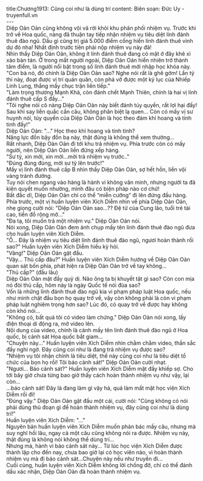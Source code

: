 title:Chương1913: Cũng coi như là dùng trí
content:
Biên soạn: Đức Uy - truyenfull.vn<br>---<br>Diệp Oản Oản cũng không vội vã rời khỏi khu phân phối nhiệm vụ. Trước khi trở về Hoa quốc, nàng đã thuận tay tiếp nhận nhiệm vụ tiêu diệt lính đánh thuê đào ngũ. Dầu gì cũng trị giá 5.000 điểm cống hiến lính đánh thuê vinh dự đó nha! Nhất định trước tiên phải nộp nhiệm vụ này đã!<br>Nhìn thấy Diệp Oản Oản, không ít lính đánh thuê đang có mặt ở đây khẽ xì xào bàn tán. Ở trong mắt người ngoài, Diệp Oản Oản hiển nhiên trở thành tâm điểm, là người nổi bật trong số lính đánh thuê mới nhập học khóa này.<br>"Con bà nó, đó chính là Diệp Oản Oản sao? Nghe nói rất là ghê gớm! Lần tỷ thí này, đoạt được vị trí quán quân, còn phá vỡ được một kỷ lục của Nhiếp Linh Lung, thắng mấy chục trận liên tiếp."<br>"Làm trọng thương Mạnh Khả, còn đánh chết Mạnh Thiên, chính là hai vị lính đánh thuê cấp S đấy..."<br>"Tôi nghe nói cô nàng Diệp Oản Oản này biết đánh túy quyền, rất lợi hại đấy! Sau khi say liền quắc cần câu, không phân biệt lạ quen... Còn có mấy vị sư huynh nói, túy quyền của Diệp Oản Oản là học theo đám khỉ hoang và tinh tinh đấy!"<br>Diệp Oản Oản: "..." Học theo khỉ hoang và tinh tinh?<br>Năng lực đồn bậy đồn bạ này, thật đúng là không thể xem thường...<br>Rất nhanh, Diệp Oản Oản đi tới khu trả nhiệm vụ. Phía trước còn có mấy người, nên Diệp Oản Oản liền đứng xếp hàng.<br>"Sư tỷ, xin mời, xin mời…mời trả nhiệm vụ trước.."<br>"Đúng đúng đúng, mời sư tỷ lên trước!"<br>Mấy vị lính đánh thuê cấp B nhìn thấy Diệp Oản Oản, sợ hết hồn, liền vội vàng tránh đường.<br>Tuy nói chen ngang vào hàng là hành vi không văn minh, nhưng người ta đã kiên quyết muốn nhường, mình đâu có biện pháp nào cơ chứ!<br>Bất đắc dĩ, Diệp Oản Oản chỉ có thể “miễn cưỡng” đi lên đứng đầu hàng.<br>Phía trước, một vị huấn luyện viên Xích Diễm nhìn về phía Diệp Oản Oản, nhẹ giọng cười nói: "Diệp Oản Oản sao...?? Đệ tử của Cung lão, tuổi trẻ tài cao, tiền đồ rộng mở..."<br>"Đa tạ, tôi muốn trả một nhiệm vụ." Diệp Oản Oản nói.<br>Nói xong, Diệp Oản Oản đem ảnh chụp mấy tên lính đánh thuê đào ngũ đưa cho huấn luyện viên Xích Diễm.<br>"Ồ... Đây là nhiệm vụ tiêu diệt lính đánh thuê đào ngũ, ngươi hoàn thành rồi sao?" Huấn luyện viên Xích Diễm hiếu kỳ hỏi.<br>"Vâng!" Diệp Oản Oản gật đầu.<br>"Vậy... Thủ cấp đâu?" Huấn luyện viên Xích Diễm hướng về Diệp Oản Oản quan sát bốn phía, phát hiện ra Diệp Oản Oản trở về tay không…<br>"Thủ cấp?" (đầu lâu)<br>Diệp Oản Oản mặt đầy quỷ dị. Não ông ta bị khuyết tật gì sao? Còn con mịa nó đòi thủ cấp, hôm này là ngày Quốc tế nói đùa sao?<br>Vốn là những lính đánh thuê đào ngũ kia vi phạm pháp luật Hoa quốc, nếu như mình chặt đầu bọn họ quay trở về, vậy còn không phải là còn vi phạm pháp luật nghiêm trọng hơn sao? Lúc đó, có quay trở về được hay không còn khó nói…<br>"Không có, bất quá tôi có video làm chứng." Diệp Oản Oản nói xong, lấy điện thoại di động ra, mở video lên.<br>Nội dung của video, chính là cảnh mấy tên lính đánh thuê đào ngũ ở Hoa quốc, bị cảnh sát Hoa quốc bắt giam…<br>"Chuyện này..." Huấn luyện viên Xích Diễm nhìn chằm chằm video, thần sắc đầy nghi ngờ. Đây cũng coi như là đang trả nhiệm vụ được sao?<br>"Nhiệm vụ tôi nhận chính là tiêu diệt, thế này cũng coi như là tiêu diệt tổ chức của bọn họ rồi! Tôi báo cảnh sát!" Diệp Oản Oản cười nhạt.<br>"Ngươi... Báo cảnh sát?" Huấn luyện viên Xích Diễm mặt đầy khiếp sợ. Cho tới bây giờ chưa từng bao giờ thấy cách hoàn thành nhiệm vụ như vậy, lại còn…<br>…báo cảnh sát! Đây là đang làm gì vậy hả, quá làm mất mặt học viện Xích Diễm rồi đi!<br>"Đúng vậy." Diệp Oản Oản gật đầu một cái, cười nói: "Cũng không có nói phải dùng thủ đoạn gì để hoàn thành nhiệm vụ, đây cũng coi như là dùng trí!"<br>Huấn luyện viên Xích Diễm: "..."<br>Nguyên bản huấn luyện viên Xích Diễm muốn phản bác mấy câu, nhưng mà suy nghĩ hồi lâu, ngay cả một câu cũng không nói ra được. Nhiệm vụ này, thật đúng là không nói không thể dùng trí...<br>Nhưng mà, hành vi báo cảnh sát này... Từ lúc học viện Xích Diễm được thành lập cho đến nay, chưa bao giờ lại có học viên nào, vì hoàn thành nhiệm vụ mà đi báo cảnh sát…Chuyện này nếu như truyền đi…<br>Cuối cùng, huấn luyện viên Xích Diễm không lời chống đỡ, chỉ có thể đánh dấu xác nhận, Diệp Oản Oản đã hoàn thành nhiệm vụ.